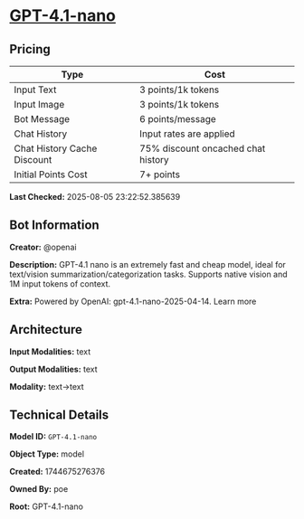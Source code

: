 # [GPT-4.1-nano](https://poe.com/GPT-4.1-nano)

## Pricing

| Type | Cost |
|------|------|
| Input Text | 3 points/1k tokens |
| Input Image | 3 points/1k tokens |
| Bot Message | 6 points/message |
| Chat History | Input rates are applied |
| Chat History Cache Discount | 75% discount oncached chat history |
| Initial Points Cost | 7+ points |

**Last Checked:** 2025-08-05 23:22:52.385639


## Bot Information

**Creator:** @openai

**Description:** GPT-4.1 nano is an extremely fast and cheap model, ideal for text/vision summarization/categorization tasks. Supports native vision and 1M input tokens of context.

**Extra:** Powered by OpenAI: gpt-4.1-nano-2025-04-14. Learn more


## Architecture

**Input Modalities:** text

**Output Modalities:** text

**Modality:** text->text


## Technical Details

**Model ID:** `GPT-4.1-nano`

**Object Type:** model

**Created:** 1744675276376

**Owned By:** poe

**Root:** GPT-4.1-nano
